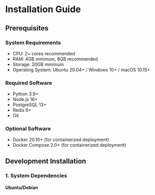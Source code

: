 # Installation Guide

## Prerequisites

### System Requirements
- CPU: 2+ cores recommended
- RAM: 4GB minimum, 8GB recommended
- Storage: 20GB minimum
- Operating System: Ubuntu 20.04+ / Windows 10+ / macOS 10.15+

### Required Software
- Python 3.9+
- Node.js 16+
- PostgreSQL 13+
- Redis 6+
- Git

### Optional Software
- Docker 20.10+ (for containerized deployment)
- Docker Compose 2.0+ (for containerized deployment)

## Development Installation

### 1. System Dependencies

#### Ubuntu/Debian 